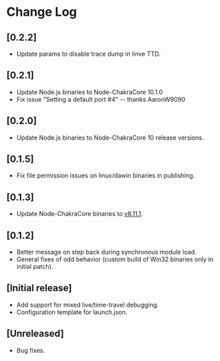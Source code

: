 # Change Log
## [0.2.2]
- Update params to disable trace dump in linve TTD.

## [0.2.1]
- Update Node.js binaries to Node-ChakraCore 10.1.0
- Fix issue "Setting a default port #4" -- thanks AaronW9090

## [0.2.0]
- Update Node.js binaries to Node-ChakraCore 10 release versions.

## [0.1.5]
- Fix file permission issues on linux/dawin binaries in publishing.

## [0.1.3]
- Update Node-ChakraCore binaries to [v8.11.1](https://github.com/nodejs/node-chakracore/releases).

## [0.1.2]
- Better message on step back during synchronous module load.
- General fixes of odd behavior (custom build of Win32 binaries only in initial patch).

## [Initial release]
- Add support for mixed live/time-travel debugging.
- Configuration template for launch.json.

## [Unreleased]
- Bug fixes.